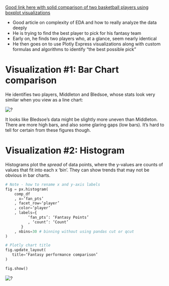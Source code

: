 [Good link here with solid comparison of two basketball players using boxplot visualizations](https://link.medium.com/5L4XdIYcj7)
- Good article on complexity of EDA and how to really analyze the data deeply 
- He is trying to find the best player to pick for his fantasy team
- Early on, he finds two players who, at a glance, seem nearly identical 
- He then goes on to use Plotly Express visualizations along with custom formulas and algorithms to identify “the best possible pick”

# Visualization #1: Bar Chart comparison

He identifies two players, Middleton and Bledsoe, whose stats look very similar when you view as a line chart:

![?](https://i.imgur.com/6NTrBmX_d.jpg?maxwidth=640&shape=thumb&fidelity=medium)

It looks like Bledsoe’s data might be slightly more uneven than Middleton. There are more high bars, and also some glaring gaps (low bars). It’s hard to tell for certain from these figures though. 

# Visualization #2: Histogram
Histograms plot the *spread* of data points, where the y-values are counts of values that fit into each x ‘bin’. They can show trends that may not be obvious in bar charts. 

```python 
# Note - how to rename x and y-axis labels  
fig = px.histogram(
    comp_df
    , x=‘fan_pts’
    , facet_row=‘player’
    , color=‘player’
    , labels={
          ‘fan_pts’: ‘Fantasy Points’  
          , ‘count’: ‘Count’
       }
    , nbins=30 # binning without using pandas cut or qcut 
)

# Plotly chart title
fig.update_layout(
   title=‘Fantasy performance comparison’
)

fig.show()
```

![?](https://i.imgur.com/54TES5V_d.jpg?maxwidth=640&shape=thumb&fidelity=medium)


